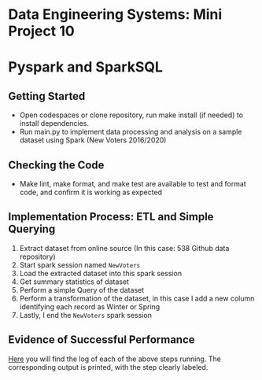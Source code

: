 # Data Engineering Systems: Mini Project 10
# Pyspark and SparkSQL

## Getting Started
* Open codespaces or clone repository, run make install (if needed) to install dependencies.
* Run main.py to implement data processing and analysis on a sample dataset using Spark (New Voters 2016/2020)

## Checking the Code
* Make lint, make format, and make test are available to test and format code, and confirm it is working as expected

## Implementation Process: ETL and Simple Querying
1. Extract dataset from online source (In this case: 538 Github data repository)
2. Start spark session named `NewVoters`
3. Load the extracted dataset into this spark session
4. Get summary statistics of dataset
5. Perform a simple Query of the dataset
6. Perform a transformation of the dataset, in this case I add a new column identifying each record as Winter or Spring
7. Lastly, I end the `NewVoters` spark session

## Evidence of Successful Performance
[Here](minilab10_output.md) you will find the log of each of the above steps running. The corresponding output is printed, with the step clearly labeled.

